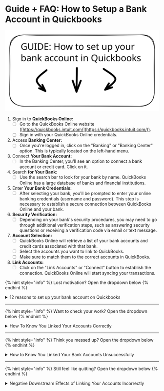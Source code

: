 # Guide + FAQ: How to Setup a Bank Account in Quickbooks

<img src="../../.gitbook/assets/Set up Bank Accts in QB" alt="" class="gitbook-drawing">

1. Sign in to **QuickBooks Online:**
   * [ ] Go to the QuickBooks Online website ([https://quickbooks.intuit.com/](https://quickbooks.intuit.com/)).
   * [ ] Sign in with your QuickBooks Online credentials.
2. Access **Banking Center:**
   * [ ] Once you're logged in, click on the "Banking" or "Banking Center" option. This is typically located on the left-hand menu.
3. Connect **Your Bank Account:**
   * [ ] In the Banking Center, you'll see an option to connect a bank account or credit card. Click on it.
4. Search **for Your Bank:**
   * [ ] Use the search bar to look for your bank by name. QuickBooks Online has a large database of banks and financial institutions.
5. Enter **Your Bank Credentials:**
   * [ ] After selecting your bank, you'll be prompted to enter your online banking credentials (username and password). This step is necessary to establish a secure connection between QuickBooks Online and your bank.
6. **Security Verification:**
   * [ ] Depending on your bank's security procedures, you may need to go through additional verification steps, such as answering security questions or receiving a verification code via email or text message.
7. **Account Selection:**
   * [ ] QuickBooks Online will retrieve a list of your bank accounts and credit cards associated with that bank.
   * [ ] Select the accounts you want to link to QuickBooks.
   * [ ] Make sure to match them to the correct accounts in QuickBooks.
8. **Link Accounts:**
   * [ ] Click on the "Link Accounts" or "Connect" button to establish the connection. QuickBooks Online will start syncing your transactions.

{% hint style="info" %}
Lost motivation? Open the dropdown below
{% endhint %}

<details>

<summary>12 reasons to set up your bank account on Quickbooks</summary>

### Positive Downstream Effects

Setting up your bank accounts and financial records correctly in QuickBooks Online can have several positive downstream effects for your business. These effects contribute to better financial management, decision-making, and overall operational efficiency. Here are some of the positive downstream effects:

<mark style="color:green;">**Accurate Financial Statements:**</mark>

* When your bank accounts are correctly linked and transactions are categorized accurately, your financial statements, including the balance sheet and income statement, will reflect your true financial position. This accuracy is vital for making informed business decisions.

<mark style="color:green;">**Streamlined Bookkeeping:**</mark>

* Automating the import of bank transactions and categorization reduces the manual effort required for bookkeeping. This saves time and reduces the risk of data entry errors, making your financial records more reliable.

<mark style="color:green;">**Real-Time Data:**</mark>

* With bank feeds and automatic updates, you have access to real-time financial data. This enables you to make timely decisions based on up-to-date information rather than relying on outdated records.

<mark style="color:green;">**Improved Budgeting and Forecasting:**</mark>

* Accurate financial data allows for better budgeting and forecasting. You can create more realistic budgets and financial projections, helping you plan for future expenses, revenue, and growth.

<mark style="color:green;">**Efficient Tax Preparation:**</mark>

* Properly categorized transactions make tax preparation more straightforward and accurate. You can easily generate tax reports and export data for your accountant or tax professional during tax season.

<mark style="color:green;">**Faster Reconciliation:**</mark>

* Bank reconciliation becomes faster and more accurate when your records match your bank statements. This reduces the time and effort needed to ensure that your books are in sync with your actual financial activity.

<mark style="color:green;">**Better Cash Flow Management:**</mark>

* By having an accurate picture of your cash flow in QuickBooks Online, you can better manage your business's cash needs. This includes ensuring you have enough cash on hand to cover expenses and investments.

<mark style="color:green;">**Financial Analysis:**</mark>

* With clean and accurate financial data, you can perform meaningful financial analysis. This might include assessing the profitability of different products or services, identifying cost-saving opportunities, and evaluating your business's financial health.

<mark style="color:green;">**Compliance and Auditing:**</mark>

* Accurate financial records are essential for compliance with regulatory requirements and for potential audits. Properly documented transactions and financial statements can help your business remain in good standing.

<mark style="color:green;">**Creditworthiness:**</mark>

* If you ever need to apply for loans or seek external financing, having well-maintained financial records can enhance your business's creditworthiness. Lenders and investors often review financial statements to assess risk.

<mark style="color:green;">**Reduced Stress:**</mark>

* Accurate and organized financial records reduce the stress associated with financial management. You'll have peace of mind knowing that your financial data is in order, making it easier to focus on other aspects of your business.

<mark style="color:green;">**Business Growth:**</mark>

* As your business grows, having a solid financial foundation becomes increasingly important. Properly set up financial records in QuickBooks Online can scale with your business, accommodating your needs as you expand.

***

In summary, setting up and maintaining your financial records correctly in QuickBooks Online can lead to increased financial transparency, efficiency, and reliability. These benefits not only facilitate better decision-making but also contribute to the long-term success and sustainability of your business.

</details>

***

{% hint style="info" %}
Want to check your work? Open the dropdown below
{% endhint %}

<details>

<summary>How To Know You Linked Your Accounts Correctly</summary>

Once you've linked your bank accounts to QuickBooks Online, you should look for several indicators to confirm that the linkage was successful. Here's what you should check for:

<mark style="color:green;">**Bank Account List:**</mark>

* After linking your bank accounts, you should see a list of your connected accounts in the Banking Center or the Chart of Accounts in QuickBooks Online. These accounts should be labeled with the correct account types (e.g., checking, savings, credit card).

<mark style="color:green;">**Transaction Data:**</mark>

* QuickBooks Online should start importing your recent transactions from the linked bank accounts. These transactions will typically appear in the Banking Center or Transaction list. Ensure that the transactions match your actual financial activity.

<mark style="color:green;">**Bank Balance:**</mark>

* The bank balance displayed in QuickBooks Online should match the actual balance of your bank accounts. You can check this in the Banking Center or by viewing the account details in the Chart of Accounts.

<mark style="color:green;">**Last Sync Date:**</mark>

* You can also check the last sync date to confirm that your transactions are up to date. QuickBooks Online usually displays the date and time of the last successful sync with your bank.

<mark style="color:green;">**Transaction Categories:**</mark>

* As transactions are imported, they should be categorized correctly. QuickBooks Online uses algorithms to suggest categories, but you should review and adjust them as needed to ensure accurate bookkeeping.

<mark style="color:green;">**Reconciliation**</mark>

* If you use the bank reconciliation feature in QuickBooks Online, you should be able to reconcile your bank accounts with your bank statements. This process helps ensure that your records match your bank's records.

<mark style="color:green;">**Automatic Updates:**</mark>

* QuickBooks Online should continue to automatically update your transactions regularly, so you don't have to manually input them. Check that new transactions are being imported as they occur.

<mark style="color:green;">**Bank Balance Reconciliation:**</mark>

* Periodically, perform bank reconciliations to ensure that your QuickBooks Online records match your bank statements. This is a critical step in verifying the accuracy of your financial data.

<mark style="color:green;">**No Error Messages:**</mark>

* After linking your accounts, check for any error messages or notifications. Error messages may indicate issues with the connection that need to be resolved.

<mark style="color:green;">**Bank Feed Status:**</mark>

* QuickBooks Online often provides a bank feed status or connection status for each linked account. It will usually indicate whether the connection is active and if there are any issues with syncing data. Ensure that the status is "Connected" or "Active.”

</details>

***

{% hint style="info" %}
Think you messed up? Open the dropdown below
{% endhint %}

<details>

<summary>How to Know You Linked Your Bank Accounts Unsuccessfully</summary>

If you suspect that you have not successfully linked your bank accounts to QuickBooks Online, there are several signs and issues to look for. An unsuccessful link can lead to discrepancies in your financial records and hinder your ability to manage your finances effectively. Here are some indicators that your bank accounts may not be linked successfully:

<mark style="color:red;">**No Transactions Imported:**</mark>

* One of the most obvious signs is the absence of imported transactions in QuickBooks Online. If you don't see any recent transactions from your bank accounts, it's likely that the link was unsuccessful.

<mark style="color:red;">**Error Messages:**</mark>

* Look for error messages or notifications within QuickBooks Online. These messages often provide information about what went wrong during the linking process. Common error messages may include incorrect login credentials, connection issues, or bank-specific errors.

<mark style="color:red;">**Disconnected Status:**</mark>

* Check the status of your bank account connections in the Banking Center. If the status is "Disconnected" or "Inactive," it indicates a problem with the connection.

<mark style="color:red;">**Incorrect Balances:**</mark>

* If the bank balance displayed in QuickBooks Online does not match the actual balance of your bank account, it's a clear sign of an issue. Ensure that the balances align to confirm a successful connection.

<mark style="color:red;">**Duplicate Transactions:**</mark>

* Sometimes, an unsuccessful link may result in duplicate transactions being imported into QuickBooks Online. If you see the same transactions imported multiple times, it's a sign of a problem.

<mark style="color:red;">**Inability to Sync:**</mark>

* If you're unable to manually trigger a synchronization or the automatic sync is not functioning as expected, this suggests that the link may not be set up correctly.

<mark style="color:red;">**Mismatched Categories:**</mark>

* If transactions are imported but not categorized correctly, it can indicate that the link didn't capture the data accurately. Check for misclassified transactions in your bank feeds.

<mark style="color:red;">**Unusual or Missing Transactions:**</mark>

* Look for any unusual or missing transactions. Transactions may be missing or incomplete if the link is not working as intended.

<mark style="color:red;">**Bank Authentication Issues:**</mark>

* If you encounter difficulties in providing the correct bank credentials, such as repeated requests for verification or login failures, it can prevent the successful linking of your accounts.

<mark style="color:red;">**Bank Policy Restrictions:**</mark>

* Some banks have policies that restrict third-party access, and this can affect the linking process. Check with your bank to ensure they support the use of financial management software like QuickBooks Online.

<mark style="color:red;">**Slow or No Response:**</mark>

* If the connection to your bank is slow or unresponsive, it may indicate problems with the bank's servers or network issues.

</details>

***

{% hint style="info" %}
Still feel like quitting? Open the dropdown below
{% endhint %}

<details>

<summary>Negative Downstream Effects of Linking Your Accounts Incorrectly</summary>

Setting up your bank accounts and financial records correctly in QuickBooks Online should generally lead to positive outcomes as it helps improve financial accuracy and efficiency.

However, it's essential to note that there are no inherent negative downstream effects of setting things up correctly in QuickBooks Online.

Instead, the potential negative outcomes typically arise from errors, mismanagement, or misconfigurations in your financial setup. Here are some potential negative effects if things are not set up correctly:

***

<mark style="color:red;">**Inaccurate Financial Statements:**</mark>

* If you make mistakes in data entry or categorization, your financial statements can become inaccurate. This can lead to incorrect financial analysis, budgeting, and decision-making.

<mark style="color:red;">**Cash Flow Problems:**</mark>

* Failing to record income or expenses accurately can result in cash flow problems. You might not have enough cash on hand to cover your obligations, leading to financial strain.

<mark style="color:red;">**Tax Compliance Issues:**</mark>

* Incorrectly categorized transactions can lead to tax compliance problems. You may underreport income or overstate expenses, potentially triggering audits or penalties.

<mark style="color:red;">**Inefficient Bookkeeping:**</mark>

* If your accounts and transactions are not set up correctly, it can lead to inefficient bookkeeping processes. You may spend more time reconciling accounts or fixing errors.

<mark style="color:red;">**Decision-Making Errors:**</mark>

* Inaccurate financial data can lead to poor decision-making. You might invest in projects or make financial commitments based on incorrect information.

<mark style="color:red;">**Reporting Errors:**</mark>

* Incorrectly set up accounts can result in reporting errors. This can lead to difficulties in obtaining accurate financial reports and sharing financial information with stakeholders.

<mark style="color:red;">**Audit Risks:**</mark>

* If your financial records are not set up correctly and do not accurately reflect your financial activity, it can increase the risk of audit or scrutiny by tax authorities.

<mark style="color:red;">**Loss of Credibility:**</mark>

* Inaccurate financial records can damage your business's credibility, especially when dealing with investors, lenders, or partners who rely on accurate financial data.

<mark style="color:red;">**Legal Consequences:**</mark>

* Serious financial mismanagement can lead to legal consequences, including lawsuits or regulatory penalties, especially if it involves intentional fraud or misrepresentation.

<mark style="color:red;">**Operational Inefficiencies:**</mark>

* Poorly managed financial records can result in operational inefficiencies, as you may struggle to track expenses, income, and other financial data.

<mark style="color:red;">**Wasted Time and Resources:**</mark>

* Fixing errors in your financial records can be time-consuming and may require additional resources. This time and effort could have been better spent on other aspects of your business.

<mark style="color:red;">**Missed Opportunities:**</mark>

* If your financial data is not up to date and accurate, you might miss opportunities for growth, cost-saving, or investment

***

To avoid these negative consequences, it's crucial to invest time and effort in setting up your financial records correctly in QuickBooks Online. This includes regularly reviewing and reconciling your accounts, categorizing transactions accurately, and seeking professional guidance when needed. Additionally, staying informed about accounting and tax regulations relevant to your business can help you maintain compliance and minimize risks.

**If you encounter any of these issues or suspect that your bank accounts are not linked successfully, here's what you can do:**

1. Check Bank Information: Verify that you have entered your bank's login credentials correctly, including your username and password. Ensure that your bank allows third-party access.
2. Review Bank Policies: Check with your bank to understand if there are any specific policies or restrictions regarding third-party access and data sharing.
3. Contact Customer Support: If you are unable to resolve the issue on your own, contact QuickBooks Online customer support or your bank's support for assistance. They can help troubleshoot the problem and provide guidance on how to link your accounts successfully.
4. Update QuickBooks Online: Ensure that your QuickBooks Online software is up to date. Sometimes, updates may include bug fixes and improvements related to bank account linking.
5. Reattempt the Linking Process: If an issue was encountered during the initial setup, consider reattempting the linking process to see if the problem is resolved.
6. Remember that it's crucial to address any linking issues promptly to maintain accurate financial records and ensure the smooth operation of your financial management in QuickBooks Online.

</details>
